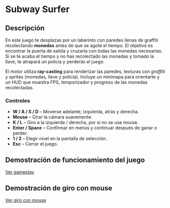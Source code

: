 # Subway Surfer

## Descripción
En este juego te desplazas por un laberinto con paredes llenas de graffiti recolectando **monedas** antes de que se agote el tiempo.  El objetivo es encontrar la puerta de salida y cruzarla con todas las monedas necesarias. Si se te acaba el tiempo y no has recolectado las monedas y tomado la llave, te atrapará un policía y perderás el juego.

El motor utiliza **ray-casting** para renderizar las paredes, texturas con *graffiti* y sprites (monedas, llave y policía).  Incluye un minimapa para orientarte y un HUD que muestra FPS, temporizador y progreso de las monedas recolectadas.

### Controles
* **W / A / S / D** – Moverse adelante, izquierda, atrás y derecha.
* **Mouse** – Girar la cámara suavemente.
* **K / L** – Giro a la izquierda / derecha, por si no se usa mouse.
* **Enter / Space** – Confirmar en menús y continuar después de ganar o perder.
* **1 / 2** – Elegir nivel en la pantalla de selección.
* **Esc** – Cerrar el juego.

## Demostración de funcionamiento del juego
[Ver gameplay](./gameplay.mp4)

## Demostración de giro con mouse
[Ver giro con mouse](./mouse_function.mp4)


